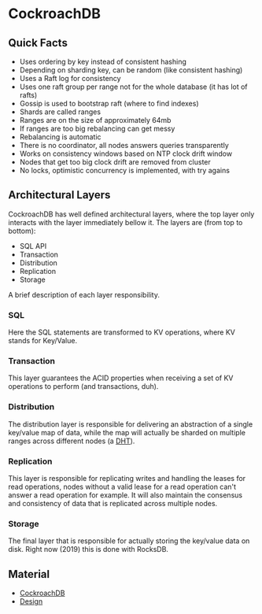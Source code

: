 # CockroachDB

## Quick Facts

* Uses ordering by key instead of consistent hashing
* Depending on sharding key, can be random (like consistent hashing)
* Uses a Raft log for consistency
* Uses one raft group per range not for the whole database (it has lot of rafts)
* Gossip is used to bootstrap raft (where to find indexes)
* Shards are called ranges
* Ranges are on the size of approximately 64mb
* If ranges are too big rebalancing can get messy
* Rebalancing is automatic
* There is no coordinator, all nodes answers queries transparently
* Works on consistency windows based on NTP clock drift window
* Nodes that get too big clock drift are removed from cluster
* No locks, optimistic concurrency is implemented, with try agains


## Architectural Layers

CockroachDB has well defined architectural layers, where the top layer only
interacts with the layer immediately bellow it. The layers are (from top to bottom):

- SQL API
- Transaction
- Distribution
- Replication
- Storage

A brief description of each layer responsibility.

### SQL

Here the SQL statements are transformed to KV operations, where KV stands
for Key/Value.

### Transaction

This layer guarantees the ACID properties when receiving
a set of KV operations to perform (and transactions, duh).

### Distribution

The distribution layer is responsible for delivering an abstraction of a single
key/value map of data, while the map will actually be sharded on
multiple ranges across different nodes (a [DHT](https://en.wikipedia.org/wiki/Distributed_hash_table)).

### Replication

This layer is responsible for replicating writes and handling the leases for
read operations, nodes without a valid lease for a read operation can't
answer a read operation for example. It will also maintain the consensus and
consistency of data that is replicated across multiple nodes.

### Storage

The final layer that is responsible for actually storing the key/value data
on disk. Right now (2019) this is done with RocksDB.

## Material

* [CockroachDB](http://cs.ulb.ac.be/public/_media/teaching/cockroachdb_2017.pdf)
* [Design](https://www.youtube.com/watch?v=p8aJuk7TJJA)
